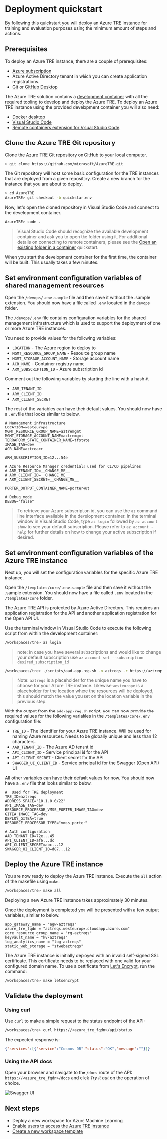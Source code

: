 # Deployment quickstart

By following this quickstart you will deploy an Azure TRE instance for training and evaluation purposes using the minimum amount of steps and actions.

## Prerequisites

To deploy an Azure TRE instance, there are a couple of prerequisites:

* [Azure subscription](https://azure.microsoft.com)
* Azure Active Directory tenant in which you can create application registrations.
* [Git](https://git-scm.com/) or [GitHub Desktop](https://desktop.github.com/)

The Azure TRE solution contains a [development container](https://code.visualstudio.com/docs/remote/containers) with all the required tooling to develop and deploy the Azure TRE. To deploy an Azure TRE instance using the provided development container you will also need:

* [Docker desktop](https://www.docker.com/products/docker-desktop)
* [Visual Studio Code](https://code.visualstudio.com)
* [Remote containers extension for Visual Studio Code](https://marketplace.visualstudio.com/items?itemName=ms-vscode-remote.remote-containers).

## Clone the Azure TRE Git repository

Clone the Azure TRE Git repository on GitHub to your local computer.

```bash
> git clone https://github.com/microsoft/AzureTRE.git
```

The Git repository will host some basic configuration for the TRE instances that are deployed from a given repository. Create a new branch for the instance that you are about to deploy.

```bash
> cd AzureTRE
AzureTRE> git checkout -b quickstartenv
```

Now, let's open the cloned repository in Visual Studio Code and connect to the development container.

```bash
AzureTRE> code .
```

> Visual Studio Code should recognize the available development container and ask you to open the folder using it. For additional details on connecting to remote containers, please see the [Open an existing folder in a container](https://code.visualstudio.com/docs/remote/containers#_quick-start-open-an-existing-folder-in-a-container) quickstart.

When you start the development container for the first time, the container will be built. This usually takes a few minutes.

## Set environment configuration variables of shared management resources

Open the `/devops/.env.sample` file and then save it without the .sample extension. You should now have a file called `.env` located in the `devops` folder.

The `/devops/.env` file contains configuration variables for the shared management infrastructure which is used to support the deployment of one or more Azure TRE instances.

You need to provide values for the following variables:

* `LOCATION` - The Azure region to deploy to
* `MGMT_RESOURCE_GROUP_NAME` - Resource group name
* `MGMT_STORAGE_ACCOUNT_NAME` - Storage account name
* `ACR_NAME` - Container registry name
* `ARM_SUBSCRIPTION_ID` - Azure subscription id

Comment out the following variables by starting the line with a hash `#`.

* `ARM_TENANT_ID`
* `ARM_CLIENT_ID`
* `ARM_CLIENT_SECRET`

The rest of the variables can have their default values. You should now have a `.env`file that looks similar to below.

```plaintext
# Management infrastructure
LOCATION=westeurope
MGMT_RESOURCE_GROUP_NAME=aztremgmt
MGMT_STORAGE_ACCOUNT_NAME=aztremgmt
TERRAFORM_STATE_CONTAINER_NAME=tfstate
IMAGE_TAG=dev
ACR_NAME=aztreacr

ARM_SUBSCRIPTION_ID=12...54e

# Azure Resource Manager credentials used for CI/CD pipelines
# ARM_TENANT_ID=__CHANGE_ME__
# ARM_CLIENT_ID=__CHANGE_ME__
# ARM_CLIENT_SECRET=__CHANGE_ME__

PORTER_OUTPUT_CONTAINER_NAME=porterout

# Debug mode
DEBUG="false"
```

> To retrieve your Azure subscription id, you can use the `az` command line interface available in the development container. In the terminal window in Visual Studio Code, type `az login` followed by `az account show` to see your default subscription. Please refer to `az account -help` for further details on how to change your active subscription if desired.

## Set environment configuration variables of the Azure TRE instance

Next up, you will set the configuration variables for the specific Azure TRE instance.

Open the `/templates/core/.env.sample` file and then save it without the .sample extension. You should now have a file called `.env` located in the `/templates/core` folder.

The Azure TRE API is protected by Azure Active Directory. This requires an application registration for the API and another application registration for the Open API UI.

Use the terminal window in Visual Studio Code to execute the following script from within the development container:

```bash
/workspaces/tre> az login
```

> note: in case you have several subscriptions and would like to change your default subscription use ```az account set --subscription desired_subscription_id```

```bash
/workspaces/tre> ./scripts/aad-app-reg.sh -n aztreqs -r https://aztreqs.westeurope.cloudapp.azure.com/oidc-redirect
```

> Note: `aztreqs` is a placeholder for the unique name you have to choose for your Azure TRE instance. Likewise `westeurope` is a placeholder for the location where the resources will be deployed, this should match the value you set on the location variable in the previous step.

With the output from the `add-app-reg.sh` script, you can now provide the required values for the following variables in the `/templates/core/.env` configuration file:

* `TRE_ID` - The identifier for your Azure TRE instance. Will be used for naming Azure resources. Needs to be globally unique and less than 12 characters.
* `AAD_TENANT_ID` - The Azure AD tenant id
* `API_CLIENT_ID` - Service principal id for the API
* `API_CLIENT_SECRET` - Client secret for the API
* `SWAGGER_UI_CLIENT_ID` - Service principal id for the Swagger (Open API) UI

All other variables can have their default values for now. You should now have a `.env` file that looks similar to below.

```plaintext
#  Used for TRE deployment
TRE_ID=aztreqs
ADDRESS_SPACE="10.1.0.0/22"
API_IMAGE_TAG=dev
RESOURCE_PROCESSOR_VMSS_PORTER_IMAGE_TAG=dev
GITEA_IMAGE_TAG=dev
DEPLOY_GITEA=true
RESOURCE_PROCESSOR_TYPE="vmss_porter"

# Auth configuration
AAD_TENANT_ID=72e...45
API_CLIENT_ID=af6...dc
API_CLIENT_SECRET=abc...12
SWAGGER_UI_CLIENT_ID=d87...12
```

## Deploy the Azure TRE instance

You are now ready to deploy the Azure TRE instance. Execute the `all` action of the makefile using `make`:

```bash
/workspaces/tre> make all
```

Deploying a new Azure TRE instance takes approximately 30 minutes.

Once the deployment is completed you will be presented with a few output variables, similar to below.

```plaintext
app_gateway_name = "agw-aztreqs"
azure_tre_fqdn = "aztreqs.westeurope.cloudapp.azure.com"
core_resource_group_name = "rg-aztreqs"
keyvault_name = "kv-aztreqs"
log_analytics_name = "log-aztreqs"
static_web_storage = "stwebaztreqs"
```

The Azure TRE instance is initially deployed with an invalid self-signed SSL certificate. This certificate needs to be replaced with one valid for your configured domain name. To use a certificate from [Let's Encrypt](https://letsencrypt.org/), run the command:

```bash
/workspaces/tre> make letsencrypt
```

## Validate the deployment

### Using curl

Use `curl` to make a simple request to the status endpoint of the API:

```bash
/workspaces/tre> curl https://<azure_tre_fqdn>/api/status
```

The expected response is:

```json
{"services":[{"service":"Cosmos DB","status":"OK","message":""}]}
```

### Using the API docs

Open your browser and navigate to the `/docs` route of the API:  `https://<azure_tre_fqdn>/docs` and click *Try it out* on the operation of choice.

![Swagger UI](./assets/quickstart_swaggerui.png)

## Next steps

* Deploy a new workspace for Azure Machine Learning
* [Enable users to access the Azure TRE instance](./auth.md#enabling-users)
* [Create a new workspace template](./authoring-workspace-templates.md)
